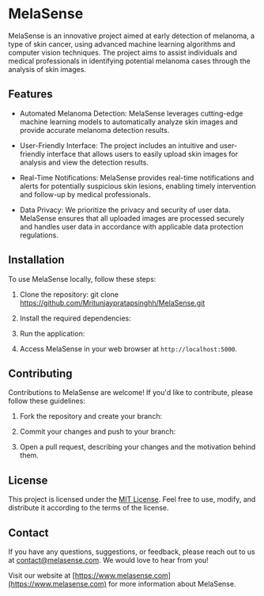 # MelaSense

MelaSense is an innovative project aimed at early detection of melanoma, a type of skin cancer, using advanced machine learning algorithms and computer vision techniques. The project aims to assist individuals and medical professionals in identifying potential melanoma cases through the analysis of skin images.

## Features

- Automated Melanoma Detection: MelaSense leverages cutting-edge machine learning models to automatically analyze skin images and provide accurate melanoma detection results.

- User-Friendly Interface: The project includes an intuitive and user-friendly interface that allows users to easily upload skin images for analysis and view the detection results.

- Real-Time Notifications: MelaSense provides real-time notifications and alerts for potentially suspicious skin lesions, enabling timely intervention and follow-up by medical professionals.

- Data Privacy: We prioritize the privacy and security of user data. MelaSense ensures that all uploaded images are processed securely and handles user data in accordance with applicable data protection regulations.

## Installation

To use MelaSense locally, follow these steps:

1. Clone the repository: git clone https://github.com/Mritunjaypratapsinghh/MelaSense.git

2. Install the required dependencies:

3. Run the application:

4. Access MelaSense in your web browser at `http://localhost:5000`.

## Contributing

Contributions to MelaSense are welcome! If you'd like to contribute, please follow these guidelines:

1. Fork the repository and create your branch:

2. Commit your changes and push to your branch:

3. Open a pull request, describing your changes and the motivation behind them.

## License

This project is licensed under the [MIT License](LICENSE). Feel free to use, modify, and distribute it according to the terms of the license.

## Contact

If you have any questions, suggestions, or feedback, please reach out to us at contact@melasense.com. We would love to hear from you!

Visit our website at [https://www.melasense.com](https://www.melasense.com) for more information about MelaSense.



